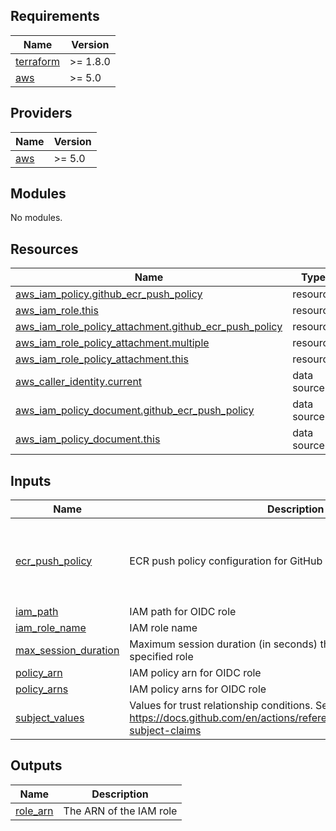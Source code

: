 ## Requirements

| Name | Version |
|------|---------|
| <a name="requirement_terraform"></a> [terraform](#requirement\_terraform) | >= 1.8.0 |
| <a name="requirement_aws"></a> [aws](#requirement\_aws) | >= 5.0 |

## Providers

| Name | Version |
|------|---------|
| <a name="provider_aws"></a> [aws](#provider\_aws) | >= 5.0 |

## Modules

No modules.

## Resources

| Name | Type |
|------|------|
| [aws_iam_policy.github_ecr_push_policy](https://registry.terraform.io/providers/hashicorp/aws/latest/docs/resources/iam_policy) | resource |
| [aws_iam_role.this](https://registry.terraform.io/providers/hashicorp/aws/latest/docs/resources/iam_role) | resource |
| [aws_iam_role_policy_attachment.github_ecr_push_policy](https://registry.terraform.io/providers/hashicorp/aws/latest/docs/resources/iam_role_policy_attachment) | resource |
| [aws_iam_role_policy_attachment.multiple](https://registry.terraform.io/providers/hashicorp/aws/latest/docs/resources/iam_role_policy_attachment) | resource |
| [aws_iam_role_policy_attachment.this](https://registry.terraform.io/providers/hashicorp/aws/latest/docs/resources/iam_role_policy_attachment) | resource |
| [aws_caller_identity.current](https://registry.terraform.io/providers/hashicorp/aws/latest/docs/data-sources/caller_identity) | data source |
| [aws_iam_policy_document.github_ecr_push_policy](https://registry.terraform.io/providers/hashicorp/aws/latest/docs/data-sources/iam_policy_document) | data source |
| [aws_iam_policy_document.this](https://registry.terraform.io/providers/hashicorp/aws/latest/docs/data-sources/iam_policy_document) | data source |

## Inputs

| Name | Description | Type | Default | Required |
|------|-------------|------|---------|:--------:|
| <a name="input_ecr_push_policy"></a> [ecr\_push\_policy](#input\_ecr\_push\_policy) | ECR push policy configuration for GitHub Actions OIDC role | <pre>object({<br/>    enabled         = optional(bool, true)<br/>    repository_arns = optional(list(string), ["*"])<br/>    kms_key_aliases = optional(list(string), ["alias/aws/ecr"])<br/>  })</pre> | `{}` | no |
| <a name="input_iam_path"></a> [iam\_path](#input\_iam\_path) | IAM path for OIDC role | `string` | `"/oidc/"` | no |
| <a name="input_iam_role_name"></a> [iam\_role\_name](#input\_iam\_role\_name) | IAM role name | `string` | n/a | yes |
| <a name="input_max_session_duration"></a> [max\_session\_duration](#input\_max\_session\_duration) | Maximum session duration (in seconds) that you want to set for the specified role | `number` | `3600` | no |
| <a name="input_policy_arn"></a> [policy\_arn](#input\_policy\_arn) | IAM policy arn for OIDC role | `string` | `null` | no |
| <a name="input_policy_arns"></a> [policy\_arns](#input\_policy\_arns) | IAM policy arns for OIDC role | `list(string)` | `[]` | no |
| <a name="input_subject_values"></a> [subject\_values](#input\_subject\_values) | Values for trust relationship conditions. See https://docs.github.com/en/actions/reference/security/oidc#example-subject-claims | `list(string)` | n/a | yes |

## Outputs

| Name | Description |
|------|-------------|
| <a name="output_role_arn"></a> [role\_arn](#output\_role\_arn) | The ARN of the IAM role |
